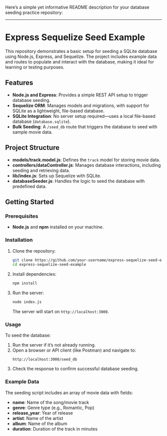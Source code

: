 Here’s a simple yet informative README description for your database seeding practice repository:

---

# Express Sequelize Seed Example

This repository demonstrates a basic setup for seeding a SQLite database using Node.js, Express, and Sequelize. The project includes example data and routes to populate and interact with the database, making it ideal for learning or testing purposes.

## Features

- **Node.js and Express**: Provides a simple REST API setup to trigger database seeding.
- **Sequelize ORM**: Manages models and migrations, with support for SQLite as a lightweight, file-based database.
- **SQLite Integration**: No server setup required—uses a local file-based database (`database.sqlite`).
- **Bulk Seeding**: A `/seed_db` route that triggers the database to seed with sample movie data.

## Project Structure

- **models/track.model.js**: Defines the `track` model for storing movie data.
- **controllers/dataController.js**: Manages database interactions, including seeding and retrieving data.
- **lib/index.js**: Sets up Sequelize with SQLite.
- **databaseSeeder.js**: Handles the logic to seed the database with predefined data.

## Getting Started

### Prerequisites
- **Node.js** and **npm** installed on your machine.

### Installation
1. Clone the repository:
   ```bash
   git clone https://github.com/your-username/express-sequelize-seed-example.git
   cd express-sequelize-seed-example
   ```

2. Install dependencies:
   ```bash
   npm install
   ```

3. Run the server:
   ```bash
   node index.js
   ```
   The server will start on `http://localhost:3000`.

### Usage

To seed the database:
1. Run the server if it’s not already running.
2. Open a browser or API client (like Postman) and navigate to:
   ```
   http://localhost:3000/seed_db
   ```
3. Check the response to confirm successful database seeding.

### Example Data

The seeding script includes an array of movie data with fields:
- **name**: Name of the song/movie track
- **genre**: Genre type (e.g., Romantic, Pop)
- **release_year**: Year of release
- **artist**: Name of the artist
- **album**: Name of the album
- **duration**: Duration of the track in minutes
